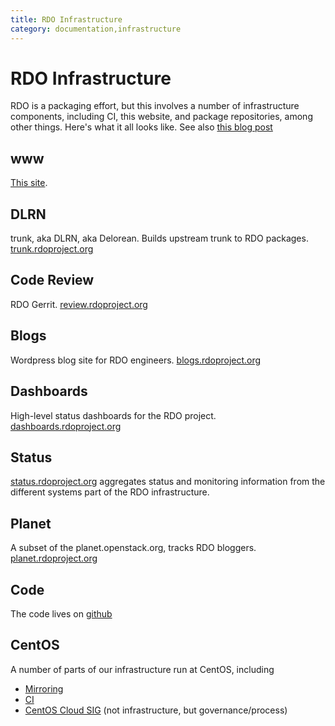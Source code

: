 ```yaml
---
title: RDO Infrastructure
category: documentation,infrastructure
---
```


# RDO Infrastructure

RDO is a packaging effort, but this involves a number of infrastructure
components, including CI, this website, and package repositories, among
other things. Here's what it all looks like. See also [this blog
post](https://www.rdoproject.org/blog/2016/07/improving-the-rdo-trunk-infrastructure/)

## www

[This site](http://rdoproject.org/).

## DLRN

trunk, aka DLRN, aka Delorean. Builds upstream trunk to RDO packages.
[trunk.rdoproject.org](http://trunk.rdoproject.org)

## Code Review

RDO Gerrit. [review.rdoproject.org](https://review.rdoproject.org/)

## Blogs

Wordpress blog site for RDO engineers.
[blogs.rdoproject.org](http://blogs.rdoproject.org/)

## Dashboards

High-level status dashboards for the RDO project.
[dashboards.rdoproject.org](https://dashboards.rdoproject.org/rdo-dev)

## Status

[status.rdoproject.org](http://status.rdoproject.org/) 
aggregates status and monitoring information from
the different systems part of the RDO infrastructure.

## Planet

A subset of the planet.openstack.org, tracks RDO bloggers.
[planet.rdoproject.org](http://planet.rdoproject.org/)

## Code

The code lives on [github](https://github.com/redhat-openstack)

## CentOS

A number of parts of our infrastructure run at CentOS, including

* [Mirroring](http://buildlogs.centos.org/centos/7/cloud/x86_64/)
* [CI](https://ci.centos.org/view/rdo/view/promotion-pipeline/)
* [CentOS Cloud SIG](https://wiki.centos.org/SpecialInterestGroup/Cloud)
  (not infrastructure, but governance/process)


